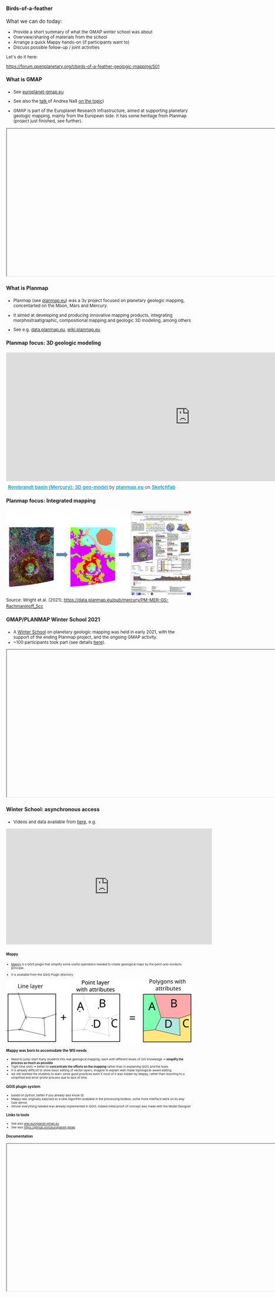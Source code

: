 #### Birds-of-a-feather

What we can do today:

<small>

* Provide a short summary of what the GMAP winter school was about
* Overview/sharing of materials from the school
* Arrange a quick Mappy hands-on (if participants want to)
* Discuss possible follow-up / joint activities

Let's do it here:

https://forum.openplanetary.org/t/birds-of-a-feather-geologic-mapping/501

</small>



#### What is GMAP

<small>

* See <a href="https://europlanet-gmap.eu" target="_blank">europlanet-gmap.eu</a>
* See also the <a href="https://youtu.be/HcLIw1bcpc0" target="_blank"> talk </a> of Andrea Naß <a href="http://www.hou.usra.edu/meetings/planetdata2021/pdf/7089.pdf" target="_blank">on the topic</a>)

* GMAP is part of the Europlanet Research Infrastructure, aimed at supporting planetary geologic mapping, mainly from the European side.  It has some heritage from Planmap (project just finished, see further).

</small>


<iframe data-src="https://europlanet-gmap.eu/" width="1000px" height="400px"></iframe>



#### What is Planmap

<small>

* Planmap (see <a href="https://planmap.eu" target="_blank">planmap.eu</a>) was a 3y project focused on planetary  geologic mapping, concentarted on the Moon, Mars and Mercury.

* It aimed at developing and producing innovative mapping products, integrating morphostraatigraphic, compositional mapping and geologic 3D modeling, among others

* See e.g.  <a href="https://data.planmap.eu" target="_blank"> data.planmap.eu</a>, <a href="https://wiki.planmap.eu" target="_blank">wiki.planmap.eu</a>

</small>


#### Planmap focus: 3D geologic modeling

<div class="sketchfab-embed-wrapper"> <iframe title="Rembrandt basin (Mercury): 3D geo-model" frameborder="0" allowfullscreen mozallowfullscreen="true" webkitallowfullscreen="true" allow="fullscreen; autoplay; vr" xr-spatial-tracking execution-while-out-of-viewport execution-while-not-rendered web-share src="https://sketchfab.com/models/d16290aac15f4f6fbb4a2827c94129af/embed" width=1000 height=350> </iframe> <p style="font-size: 13px; font-weight: normal; margin: 5px; color: #4A4A4A;"> <a href="https://sketchfab.com/3d-models/rembrandt-basin-mercury-3d-geo-model-d16290aac15f4f6fbb4a2827c94129af?utm_medium=embed&utm_campaign=share-popup&utm_content=d16290aac15f4f6fbb4a2827c94129af" target="_blank" style="font-weight: bold; color: #1CAAD9;"> Rembrandt basin (Mercury): 3D geo-model </a> by <a href="https://sketchfab.com/planmap.eu?utm_medium=embed&utm_campaign=share-popup&utm_content=d16290aac15f4f6fbb4a2827c94129af" target="_blank" style="font-weight: bold; color: #1CAAD9;"> planmap.eu </a> on <a href="https://sketchfab.com?utm_medium=embed&utm_campaign=share-popup&utm_content=d16290aac15f4f6fbb4a2827c94129af" target="_blank" style="font-weight: bold; color: #1CAAD9;">Sketchfab</a></p></div>


#### Planmap focus: Integrated mapping

<small>
<img src="content/images/rachmaninoff.png" width="600">
<br>
Source: Wright et al. (2021); <a href="https://data.planmap.eu/pub/mercury/PM-MER-GS-Rachmaninoff_5cc/" target="_blank">https://data.planmap.eu/pub/mercury/PM-MER-GS-Rachmaninoff_5cc</a> 
</small>



#### GMAP/PLANMAP Winter School 2021

<small>

* A <a href="https://www.planetarymapping.eu" target="_blank">Winter School</a> on planetary geologic mapping was held in early 2021, with the support of the ending Planmap project, and the ongoing GMAP activity.
* ~100 participants took part (see details <a href="https://wiki.planmap.eu/download/attachments/8193472/776276-planmap_D8.10-v04.pdf?version=1&modificationDate=1617645130711&api=v2">here</a>).

</small>


<iframe data-src="https://www.planetarymapping.eu/" width="1000px" height="400px"></iframe>


#### Winter School: asynchronous access

<small>

* Videos and data available from <a href="https://www.europlanet-gmap.eu/2021/04/13/planmap-gmap-winter-school-videos-now-freely-available/" target="_blank">here</a>, e.g.
<p>
<iframe width="560" height="315" src="https://www.youtube-nocookie.com/embed/mkZzdBMltwk" title="YouTube video player" frameborder="0" allow="accelerometer; autoplay; clipboard-write; encrypted-media; gyroscope; picture-in-picture" allowfullscreen></iframe>

<small>



#### Mappy

<small>

* <a href="https://github.com/europlanet-gmap/mappy" target="_blank">Mappy</a> is a QGIS plugin that simplify some useful operations needed to create geological maps by the point-and-contacts principle.

* It is available from the QGIS Plugin directory.

<img src="https://raw.githubusercontent.com/europlanet-gmap/mappy/master/documents/imgs/drawing.svg">

</small>


#### Mappy was born to accomodate the WS needs

<small>

* Need to jump-start many students into real geological mapping,  each with different levels of GIS knowledge ➟ **simplify the process as much as possible**
* Tight time slots ➟ better to **concentrate the efforts on the mapping** rather than in explaining QGIS and the tools 
* It is already difficult to show basic editing of vector layers, imagine to explain well-made topological-aware editing.
* we still wanted the students to learn some good practices even if most of it was hidden by Mappy, rather than resorting to a simplified and error-prone process due to lack of time.

</small>


#### QGIS plugin system

<small>

* based on python, better if you already also know Qt
* Mappy was originally exposed as a new Algorihtm available in the processing toolbox, some more interface work on its way (see demo)
* Almost everything needed was already implemented in QGIS. Indeed initial proof-of concept was made with the Model Designer

</small>



#### Links to tools

<small>

* See also <a href="https://wiki.europlanet-gmap.eu" target="_blank">wiki.europlanet-gmap.eu</a>
* See also <a href="https://github.com/europlanet-gmap" target="_blank">https://github.com/europlanet-gmap</a>

</small>


#### Documentation

<iframe data-src="https://wiki.europlanet-gmap.eu" width="1000px" height="400px"></iframe>
